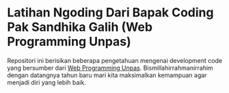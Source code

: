 # Latihan Ngoding Dari Bapak Coding Pak Sandhika Galih (Web Programming Unpas)

Repositori ini berisikan beberapa pengetahuan mengenai development code yang bersumber dari [Web Programming Unpas](https://www.youtube.com/c/WebProgrammingUNPAS). Bismillahirrahmanirrahim dengan datangnya tahun baru mari kita maksimalkan kemampuan agar menjadi diri yang lebih baik.

